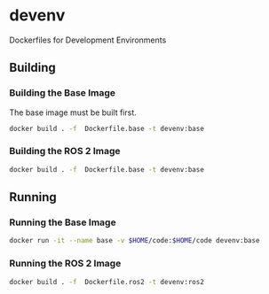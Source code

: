 # devenv
Dockerfiles for Development Environments

## Building

### Building the Base Image

The base image must be built first.

```bash
docker build . -f  Dockerfile.base -t devenv:base
```

### Building the ROS 2 Image

```bash
docker build . -f  Dockerfile.base -t devenv:base
```

## Running

### Running the Base Image

```bash
docker run -it --name base -v $HOME/code:$HOME/code devenv:base
```

### Running the ROS 2 Image

```bash
docker build . -f  Dockerfile.ros2 -t devenv:ros2
```
